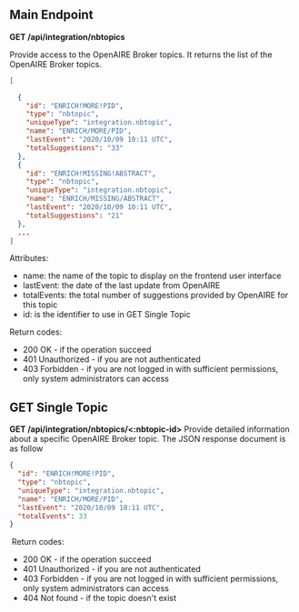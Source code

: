 ## Main Endpoint
**GET /api/integration/nbtopics**

Provide access to the OpenAIRE Broker topics. It returns the list of the OpenAIRE Broker topics.

```json
[

  {
    "id": "ENRICH!MORE!PID",
    "type": "nbtopic",
    "uniqueType": "integration.nbtopic",
    "name": "ENRICH/MORE/PID",
    "lastEvent": "2020/10/09 10:11 UTC",
    "totalSuggestions": "33"
  },
  {
    "id": "ENRICH!MISSING!ABSTRACT",
    "type": "nbtopic",
    "uniqueType": "integration.nbtopic",
    "name": "ENRICH/MISSING/ABSTRACT",
    "lastEvent": "2020/10/09 10:11 UTC",
    "totalSuggestions": "21"
  },
  ...
]
```
Attributes:
* name: the name of the topic to display on the frontend user interface
* lastEvent: the date of the last update from OpenAIRE
* totalEvents: the total number of suggestions provided by OpenAIRE for this topic
* id: is the identifier to use in GET Single Topic

Return codes:
* 200 OK - if the operation succeed
* 401 Unauthorized - if you are not authenticated
* 403 Forbidden - if you are not logged in with sufficient permissions, only system administrators can access

## GET Single Topic
**GET /api/integration/nbtopics/<:nbtopic-id>**
​
Provide detailed information about a specific OpenAIRE Broker topic. The JSON response document is as follow
​
```json
{
  "id": "ENRICH!MORE!PID",
  "type": "nbtopic",
  "uniqueType": "integration.nbtopic",
  "name": "ENRICH/MORE/PID",
  "lastEvent": "2020/10/09 10:11 UTC",
  "totalEvents": 33
}
 ```
​
Return codes:
* 200 OK - if the operation succeed
* 401 Unauthorized - if you are not authenticated
* 403 Forbidden - if you are not logged in with sufficient permissions, only system administrators can access
* 404 Not found - if the topic doesn't exist
